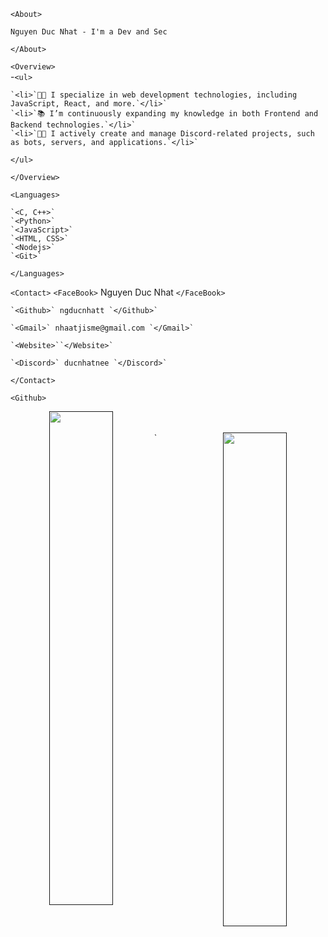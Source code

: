 `<About>`

	Nguyen Duc Nhat - I'm a Dev and Sec

`</About>`

`<Overview>` <br>
-`<ul>`

	`<li>`👨‍💻 I specialize in web development technologies, including JavaScript, React, and more.`</li>`
	`<li>`📚 I’m continuously expanding my knowledge in both Frontend and Backend technologies.`</li>`
	`<li>`💪🏼 I actively create and manage Discord-related projects, such as bots, servers, and applications.`</li>`

`</ul>`

`</Overview>`

`<Languages>`

	`<C, C++>`
	`<Python>`
	`<JavaScript>`
	`<HTML, CSS>`
	`<Nodejs>`
	`<Git>`

`</Languages>`

`<Contact>`
	`<FaceBook>` Nguyen Duc Nhat `</FaceBook>`

	`<Github>` ngducnhatt `</Github>`

	`<Gmail>` nhaatjisme@gmail.com `</Gmail>`

	`<Website>``</Website>`
	
	`<Discord>` ducnhatnee `</Discord>`

`</Contact>`

`<Github>`
<div align="center"> 
	<a href="">
	<img align="left" style="width:45%" src="https://github-readme-stats-sigma-five.vercel.app/api?username=ngducnhatt&show_icons=true&include_all_commits=true&count_private=true&theme=react&line_height=40" />
	</a>
	<br></br>
	<a href="">
	<img align="right" style="width:45%" src="https://github-readme-stats.vercel.app/api/top-langs/?username=ngducnhatt&theme=react&line_height=40&hide=css"/>
	</a>
</div
`</Github>`
